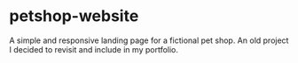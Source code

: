 # petshop-website
A simple and responsive landing page for a fictional pet shop. An old project I decided to revisit and include in my portfolio.
